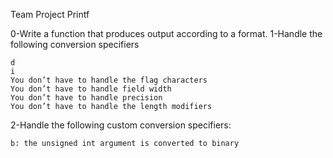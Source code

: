 Team Project Printf

0-Write a function that produces output according to a format.
1-Handle the following conversion specifiers

    d
    i
    You don’t have to handle the flag characters
    You don’t have to handle field width
    You don’t have to handle precision
    You don’t have to handle the length modifiers

2-Handle the following custom conversion specifiers:

    b: the unsigned int argument is converted to binary

